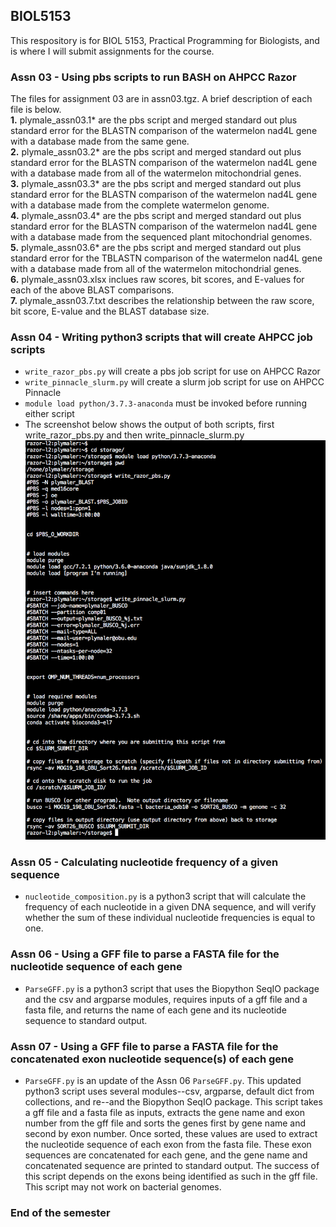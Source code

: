 ## BIOL5153
This respository is for BIOL 5153, Practical Programming for Biologists, and is where I will submit assignments for the course.

### Assn 03 - Using pbs scripts to run BASH on AHPCC Razor  
The files for assignment 03 are in assn03.tgz.  A brief description of each file is below.  
**1.** plymale_assn03.1* are the pbs script and merged standard out plus standard error for the BLASTN comparison of the watermelon nad4L gene with a database made from the same gene.  
**2.** plymale_assn03.2* are the pbs script and merged standard out plus standard error for the BLASTN comparison of the watermelon nad4L gene with a database made from all of the watermelon mitochondrial genes.  
**3.** plymale_assn03.3* are the pbs script and merged standard out plus standard error for the BLASTN comparison of the watermelon nad4L gene with a database made from the complete watermelon genome.  
**4.** plymale_assn03.4* are the pbs script and merged standard out plus standard error for the BLASTN comparison of the watermelon nad4L gene with a database made from the sequenced plant mitochondrial genomes.  
**5.** plymale_assn03.6* are the pbs script and merged standard out plus standard error for the TBLASTN comparison of the watermelon nad4L gene with a database made from all of the watermelon mitochondrial genes.  
**6.** plymale_assn03.xlsx inclues raw scores, bit scores, and E-values for each of the above BLAST comparisons.  
**7.** plymale_assn03.7.txt describes the relationship between the raw score, bit score, E-value and the BLAST database size.

### Assn 04 - Writing python3 scripts that will create AHPCC job scripts
+ `write_razor_pbs.py` will create a pbs job script for use on AHPCC Razor  
+ `write_pinnacle_slurm.py` will create a slurm job script for use on AHPCC Pinnacle  
+ `module load python/3.7.3-anaconda` must be invoked before running either script  
+ The screenshot below shows the output of both scripts, first write_razor_pbs.py and then write_pinnacle_slurm.py  
 	![evidence of successful python3 scripts to create AHPCC job scripts](python3-scripts_create-AHPCC-job-scripts.png)

### Assn 05 - Calculating nucleotide frequency of a given sequence  
+ `nucleotide_composition.py` is a python3 script that will calculate the frequency of each nucleotide in a given DNA sequence, and will verify whether the sum of these individual nucleotide frequencies is equal to one.

### Assn 06 - Using a GFF file to parse a FASTA file for the nucleotide sequence of each gene
+ `ParseGFF.py` is a python3 script that uses the Biopython SeqIO package and the csv and argparse modules, requires inputs of a gff file and a fasta file, and returns the name of each gene and its nucleotide sequence to standard output.

### Assn 07 - Using a GFF file to parse a FASTA file for the concatenated exon nucleotide sequence(s) of each gene
+ `ParseGFF.py` is an update of the Assn 06 `ParseGFF.py`.  This updated python3 script uses several modules--csv, argparse, default dict from collections, and re--and the Biopython SeqIO package.  This script takes a gff file and a fasta file as inputs, extracts the gene name and exon number from the gff file and sorts the genes first by gene name and second by exon number.  Once sorted, these values are used to extract the nucleotide sequence of each exon from the fasta file.  These exon sequences are concatenated for each gene, and the gene name and concatenated sequence are printed to standard output.  The success of this script depends on the exons being identified as such in the gff file.  This script may not work on bacterial genomes.

### End of the semester
